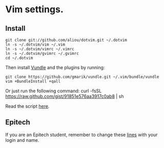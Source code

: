 # Vim settings.

## Install
    
    git clone git://github.com/aliou/dotvim.git ~/.dotvim
    ln -s ~/.dotvim/vim ~/.vim
    ln -s ~/.dotvim/vimrc ~/.vimrc
    ln -s ~/.dotvim/gvimrc ~/.gvimrc
    cd ~/.dotvim

Then install [Vundle][l2] and the plugins by running:

    git clone https://github.com/gmarik/vundle.git ~/.vim/bundle/vundle
    vim +BundleInstall +qall

Or just run the following command:
    curl -fsSL https://raw.github.com/gist/91851e576aa3917c0ab8 | sh

Read the script [here](https://gist.github.com/aliou/91851e576aa3917c0ab8).

## Epitech

If you are an Epitech student, remember to change these [lines][l1] with your login
and name.

[l1]: https://github.com/aliou/dotvim/blob/master/vim/plugin/epitech/header.vim#L17-18
[l2]: https://github.com/gmarik/vundle
[l3]: https://gist.github.com/aliou/91851e576aa3917c0ab8
